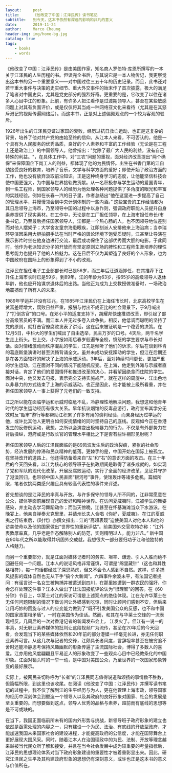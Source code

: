 ```yaml
---
layout:     post
title:      《他改变了中国：江泽民传》读书笔记
subtitle:   到今天，这本书依然有深远的影响和非凡的意义
date:       2019-11-24
author:     Marco Cheung
header-img: img/home-bg.jpg
catalog: true
tags:
    - books
    - words
---
```


《他改变了中国：江泽民传》是由美国作家，知名商人罗伯特·库恩所撰写的一本关于江泽民的人生历程的书。但读完全书后，与其说它是一本人物传记，我更察觉出这本书的另一个重要意义——对中国过往三五十年的历史记录。而且，此书还对若干重大事件与决策的史实细节、重大外交事件的始末作了首次披露，极大的满足了笔者对中国史实，尤其是党史部分的强烈好奇。更重要的是，它改变了以往在诸多人心目中江的形象。此前，有许多人把江看作是过渡期领导人，甚至在某些敏感问题上对其有负面评价，或是仅仅将其当成一种网络亚文化来看待（尤其是在其怒斥港记的视频传遍网络后）。而这本书，正是对上述偏颇观点的一个较为客观的驳斥。

1926年出生的江泽民见证过家国的衰败，经历过抗日救亡运动，也正是这复杂的背景，培养了他对共产党的由始至终的信仰。从江本人来看，不可否认的，他是一个具有为人民服务的优秀品质，良好的个人素养和丰富的工作经验（无论是在工程上还是政治上）的中国领导人。他曾指出："党除了最广大人民的利益，没有自己特殊的利益。"，在具体工作中，对“三农”问题的重视，面对经济改革提出“两个确保”来保障国企下岗工人的利益，都体现了他的为民情怀。出生在书香门第的江自幼接受良好的教育，培养了音乐，文学与科学方面的爱好；即使开始了政治方面的工作，他也没有放弃汲取前沿知识。正是这种终身学习的态度，让他能坚信科技会使中国更强大，为中国与世界接轨做贡献。从一名积极参与学生运动的爱国青年，到一名工程师，到国家领导人的经历为他处理各种问题提供了多角度的眼光和丰富的实践经验。例如在长春一汽的日子里，作者总结出“他在这里进一步提高了自己的管理水平，并慢慢领会到中央计划体制的一些内涵。” 这些宝贵的工作经验都为其日后领导上海市，乃至领导中国的过程中以身作则，强调政府职能人员提升自身素养提供了现实素材。在工作中，无论是在工厂担任领导，在上海市担任市长/市委书记，乃至最后担任国家领导人，江都是一个热心肠的人，也不因领导地位差别而对他人摆架子；大学舍友童宗海患眼疾，江即刻派人安排他来上海治病；当李瑞环导演因采用大胆拍摄手法在当时严格的舆论环境下饱受质疑时，江甚至让导演在展示影片时坐在他身边进行交流，最后成功保住了这部优秀而大胆的电影。于此同时，他作为老派知识分子的开放而有坚定原则立场的脾性和工程师生涯培养的理性思考能力也提升了他的人格魅力。这在日后不仅为其塑造了良好的个人形象，也为中国政府在国际上的形象得到了不小的改观。

江泽民在担任电子工业部部长时已是56岁，而三年后汪道涵卸任，在其推荐下江升任上海市长时已是59岁。到89年，江的年龄为63岁，按65岁的高级领导人退休年龄，他也应开始谋求退休后的出路。当他正为成为上交教授做准备时，一场政治地震撼动了所有人的未来。

1989年学运并非没有征兆，在1985年江泽民仍在上海任市长时，北京高校学生在贫富差距增大，腐败日益严重，报酬与付出不成正比的社会背景下，于9月喊出了“打倒贪官”的口号。在邓小平的适度支持下，胡耀邦快速推进改革，却引起了部分高级官员的不满。而江本人并无过多卷入此争执，相反，他低调而聪明的坚持了党的原则，就打击官僚腐败发表了讲话，这在后来被证明是一个稳妥的决策。在12月5日，中科大的学生们喊出了自由选举，民主万岁的口号。4天后，两千名学生走上街头。在上交，小字报如雨后春岁般遍布全校，愤怒的学生要求与市长对话。面对情绪激动而秩序混乱的学生，江先是倾听了他们的诉求，尔后在谈到林肯的葛底斯堡演讲时甚至流畅背诵全文。虽并未成功安抚躁动的学生，但江在后期还是在各方面较好的解决了上海的示威运动。3年后，面对持续时间更长，更加严重的学生运动，江在面对不同的情况下能随机应变。在上海，他走到外滩与示威者直接对话，肯定了他们的爱国情怀和推进改革的决心，并看望因绝食而住院的学生。面对中央，他又发去电报，表示完全支持实施戒严。就在这样的周旋中，江出色地以非暴力的方式结束了上海的示威活动。也正是因此，他才能被上级所看重，并在担任国家领导人一事上获得了元老们的一致支持。

江之所以能在面临学运和示威时临危不乱，冷静理性地解决问题，我想这和他青年时代的学生运动经历有很大关系。早年抗议烟馆的反毒品游行，政府宣布其学分无效时反“甄审”游行等都帮助江积累了许多有用的谈判经验，而亲身经历过学运的他，或许比其他人更明白如何安抚情绪的同时坚持自己的底线。反观如今正在香港发生的反修例运动，我想，之所以会演变出极端暴力的行为，不仅是有外部势力在背后操纵，港府或是行政长官的管理水平相比之下是否有些许相形见肘呢？

担任国家领导人后的江泽民面临的是89风波发生后的政治裂痕，紧张的社会形势，经济发展的停滞和民众精神的低落。更棘手的是，中国开始在国际上被孤立。在坚持改开的道路上，他还得防备着来自“左”和“右”的意识方面的攻击。在三十年后的今天回头看，以江为核心的领导班子在执政期间是取得了诸多成就的，如实现了党和军队的现代化改革，开展反腐败运动，实行了全面的经济改革，见证并守护了港澳回归，也带领中国人民直面“银河号”事件，使馆轰炸等诸多危机。篇幅所限，笔者仅挑两类感兴趣且具有较高代表性的事件来评述。

首先想谈的是江泽民的率真与开放。与许多保守的领导人所不同的，江非常愿意在公众，媒体等面前展现自己的爱好和精神世界。在访问夏威夷时，江被学生的舞姿感染，并主动去学习舞蹈动作；而当天傍晚，江甚至在怀基海滩当众下水游泳。在晚宴上，他亲自弹奏尤克里里，并请州长夫人合唱《你好，夏威夷》。在江的夏威夷之行结束后，《时代》亦撰文指出：江的“高超表现”迫使美国人对他本人和他的访美使命以及他的国家做出“世界性的重新评估”。前美国外交官坎特亦称：“江外表敦厚率真，几乎老是作态解除别人的防范，实则精明过人，能力非凡。” 新中国在90年代之所以能取得并巩固外交成就，我想很大一部分要归功于江和他独特的人格魅力。

而另一个重要部分，就是江面对媒体记者时的务实、坦率、谦逊、引人入胜而绝不回避任何一个问题。江本人的说话风格非常谨慎，可谓是“绵里藏针”（这也和其性格相符），每一句话都经过了深思熟虑，但又不会令人感到不自然。这样，许多捕风捉影的媒体自然也无从下手“搞个大新闻”。六四事件余波未平，有法国记者提问：有谣言说一名女生被拘捕并被遣送到四川，在那里她遭到一群农民的强奸，你会怎样处理这件事？江本人做出了让法国报纸评论认为“很理智”的回答。在《60分钟》节目上，华莱士对江的采访可谓是上述观点的绝佳体现。江在允许华莱士在无任何问题限制的情况下做访问让外媒感到吃惊，同时让顾问们感到不安，但后来江用巧妙的回旋与过人的应变能力做到了“既不引发美国公众的反感，也不和中国的国家政策相矛盾”，一时在美国传为佳话。然而，和其在与华莱士交锋的一流表现相反，几周后的一次对香港记者的新闻发布会上， 江发火了。但江有一说一的率真，对无职业素养媒体的批判让这段视频广为流传，甚至在20年后的今天回看，会发现当下的某些媒体依然和20年前的部分港媒一样毫无长进，亦无任何职业素养可言。从这几次与记者的交锋，江颇具长者风度，言辞坦率甚至在被穷追不舍时还能冷静思考保持风趣幽默的形象传遍了主流国际社会，博得了多数人的喜爱。江亦用他风度翩翩且平易近人的形象改变了一些观众心目中已经教条化的中国印象。江面对镜头时的一举一动，是中国对美国公众，乃至世界的一次国家形象转变的最好展示。

实际上，被网民亲切称呼为“长者”的江泽民同志值得说道和颂扬的事情数不胜数，但篇幅所限，到这里也该收尾。在阅读《他改变了中国：江泽民传》并撰写读书笔记的过程中，我不仅了解到江的生平经历与为人，更在他管理上海市政，领导国家的经历中深刻体会到塑造一个领导人以及其政府的良好形象对国家、社会的发展是至关重要的。而想要做到这点，领导人优秀的品格与素养，超前而有底线的思想等是不可或缺的。

在当下，我国正面临前所未有的国内外形势与挑战，新领导班子政府形象的建立也依然是亟需处理的内容之一，只有建设一个为民、法治、有底线的开放型政府，才能加速我国未来国家社会的建设进程，才能提高政府的公信度，才能在国际舞台上更好展现大国风采。同时，随着江本人在治国理政中的为民、法制、开放等理念越来越被当代民众所了解和接受，并且在当今社会发展中成为较重要的考量指标后，江泽民的思想理论体系对当下政府形象建设的重要性才被着重彰显出来。因此，研究江泽民之生平及其构建政府形象的思想仍有深刻意义，或许也正是这本书的意义与价值所在。